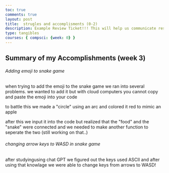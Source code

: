 ```yaml
---
toc: true
comments: true
layout: post
title:  strugles and accomplisments (0-2)
description: Example Review Ticket!!! This will help us communicate results.
type: tangibles
courses: { compsci: {week: 0} }
---
```


## Summary of my Accomplishments (week 3)

###### Adding emoji to snake game
when trying to add the emoji to the snake game we ran into several problems.  we wanted to add it but with cloud computers you cannot copy and paste the emoji into your code 

to battle this we made a "circle" using an arc and colored it red to mimic an apple

after this we input it into the code but realized that the "food" and the "snake" were connected and we needed to make another function to seperate the two (still working on that..)

###### changing arrow keys to WASD in snake game

after studyingusing chat GPT we figured out the keys used ASCII and after using that knowlage we were able to change keys from arrows to WASD!
